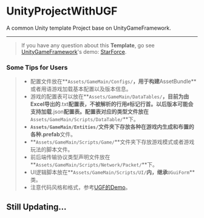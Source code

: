 # UnityProjectWithUGF
A common Unity template Project base on UnityGameFramework.

---

>If you have any question about this **Template**, go see [UnityGameFramework](https://github.com/EllanJiang/UnityGameFramework)'s demo: [StarForce](https://github.com/EllanJiang/StarForce).

### Some Tips for Users

> * 配置文件放在**`Assets/GameMain/Configs/`**，用于构建**AssetBundle**或者用语游戏加载基本配置以及版本信息。
> * 游戏的配置表可以放在**`Assets/GameMain/DataTables/`**，目前为由Excel导出的**.txt**配置表，不被解析的行用`#`标记行首。以后版本可能会支持加载**.json**配置表。配置表对应的类型文件放在**`Assets/GameMain/Scripts/DataTable/`**下。
> * **`Assets/GameMain/Entities/`**文件夹下存放各种在游戏内生成和布置的各种**.prefab**文件。
> * **`Assets/GameMain/Scripts/Game/`**文件夹下存放游戏模式或者游戏玩法的脚本文件。
> * 前后端传输协议类型声明文件放在**`Assets/GameMain/Scripts/Network/Packet/`**下。
> * UI逻辑脚本放在**`Assets/GameMain/Scripts/UI/`**内，继承**`UGuiForm`**类。
> * 注意代码风格和格式，参考[UGF的Demo](https://github.com/EllanJiang/StarForce)。


## Still Updating...